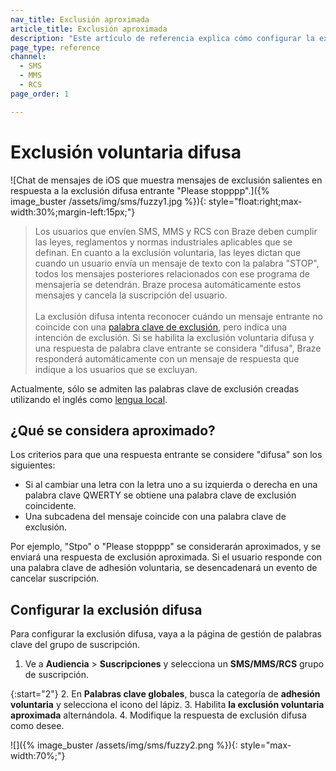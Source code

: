 ```yaml
---
nav_title: Exclusión aproximada
article_title: Exclusión aproximada
description: "Este artículo de referencia explica cómo configurar la exclusión difusa, una opción que intenta reconocer cuándo un mensaje entrante no coincide con una palabra clave de exclusión."
page_type: reference
channel:
  - SMS
  - MMS
  - RCS
page_order: 1

---
```


# Exclusión voluntaria difusa

![Chat de mensajes de iOS que muestra mensajes de exclusión salientes en respuesta a la exclusión difusa entrante "Please stopppp".]({% image_buster /assets/img/sms/fuzzy1.jpg %}){: style="float:right;max-width:30%;margin-left:15px;"}

> Los usuarios que envíen SMS, MMS y RCS con Braze deben cumplir las leyes, reglamentos y normas industriales aplicables que se definan. En cuanto a la exclusión voluntaria, las leyes dictan que cuando un usuario envía un mensaje de texto con la palabra "STOP", todos los mensajes posteriores relacionados con ese programa de mensajería se detendrán. Braze procesa automáticamente estos mensajes y cancela la suscripción del usuario.<br><br>La exclusión difusa intenta reconocer cuándo un mensaje entrante no coincide con una [palabra clave de exclusión]({{site.baseurl}}/user_guide/message_building_by_channel/sms_mms_rcs/keywords/optin_optout/), pero indica una intención de exclusión. Si se habilita la exclusión voluntaria difusa y una respuesta de palabra clave entrante se considera "difusa", Braze responderá automáticamente con un mensaje de respuesta que indique a los usuarios que se excluyan.

Actualmente, sólo se admiten las palabras clave de exclusión creadas utilizando el inglés como [lengua local]({{site.baseurl}}/user_guide/message_building_by_channel/sms/keywords/keyword_handling/#multi-language-support).

## ¿Qué se considera aproximado?

Los criterios para que una respuesta entrante se considere "difusa" son los siguientes:
- Si al cambiar una letra con la letra uno a su izquierda o derecha en una palabra clave QWERTY se obtiene una palabra clave de exclusión coincidente.
- Una subcadena del mensaje coincide con una palabra clave de exclusión.

Por ejemplo, "Stpo" o "Please stopppp" se considerarán aproximados, y se enviará una respuesta de exclusión aproximada. Si el usuario responde con una palabra clave de adhesión voluntaria, se desencadenará un evento de cancelar suscripción.

## Configurar la exclusión difusa

Para configurar la exclusión difusa, vaya a la página de gestión de palabras clave del grupo de suscripción.

1. Ve a **Audiencia** > **Suscripciones** y selecciona un **SMS/MMS/RCS** grupo de suscripción.

{:start="2"}
2\. En **Palabras clave globales**, busca la categoría de **adhesión voluntaria** y selecciona el icono del lápiz.
3\. Habilita **la exclusión voluntaria aproximada** alternándola.
4\. Modifique la respuesta de exclusión difusa como desee. 

![]({% image_buster /assets/img/sms/fuzzy2.png %}){: style="max-width:70%;"}


